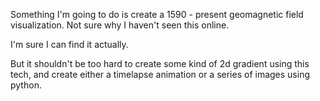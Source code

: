 Something I'm going to do is create a 1590 - present geomagnetic field visualization. Not sure why I haven't seen this online.

I'm sure I can find it actually.

But it shouldn't be too hard to create some kind of 2d gradient using this tech, and create either a timelapse animation or a series of images using python.